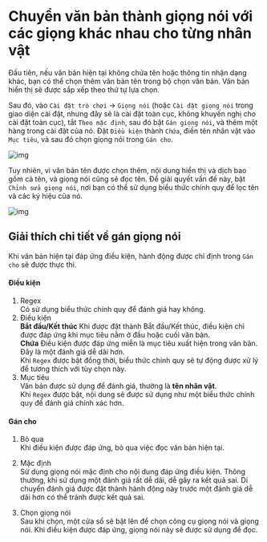 # Chuyển văn bản thành giọng nói với các giọng khác nhau cho từng nhân vật

Đầu tiên, nếu văn bản hiện tại không chứa tên hoặc thông tin nhận dạng khác, bạn có thể chọn thêm văn bản tên trong bộ chọn văn bản. Văn bản hiển thị sẽ được sắp xếp theo thứ tự lựa chọn.

Sau đó, vào `Cài đặt trò chơi` -> `Giọng nói` (hoặc `Cài đặt giọng nói` trong giao diện cài đặt, nhưng đây sẽ là cài đặt toàn cục, không khuyến nghị cho cài đặt toàn cục), tắt `Theo mặc định`, sau đó bật `Gán giọng nói`, và thêm một hàng trong cài đặt của nó. Đặt `Điều kiện` thành `Chứa`, điền tên nhân vật vào `Mục tiêu`, và sau đó chọn giọng nói trong `Gán cho`.

![img](https://image.lunatranslator.org/zh/tts/1.png) 

Tuy nhiên, vì văn bản tên được chọn thêm, nội dung hiển thị và dịch bao gồm cả tên, và giọng nói cũng sẽ đọc tên. Để giải quyết vấn đề này, bật `Chỉnh sửa giọng nói`, nơi bạn có thể sử dụng biểu thức chính quy để lọc tên và các ký hiệu của nó.  

![img](https://image.lunatranslator.org/zh/tts/3.png)   

## Giải thích chi tiết về gán giọng nói

Khi văn bản hiện tại đáp ứng điều kiện, hành động được chỉ định trong `Gán cho` sẽ được thực thi.

#### Điều kiện

1. Regex  
    Có sử dụng biểu thức chính quy để đánh giá hay không.
1. Điều kiện  
    **Bắt đầu/Kết thúc** Khi được đặt thành Bắt đầu/Kết thúc, điều kiện chỉ được đáp ứng khi mục tiêu nằm ở đầu hoặc cuối văn bản.  
    **Chứa** Điều kiện được đáp ứng miễn là mục tiêu xuất hiện trong văn bản. Đây là một đánh giá dễ dãi hơn.  
    Khi `Regex` được bật đồng thời, biểu thức chính quy sẽ tự động được xử lý để tương thích với tùy chọn này.
1. Mục tiêu  
    Văn bản được sử dụng để đánh giá, thường là **tên nhân vật**.  
    Khi `Regex` được bật, nội dung sẽ được sử dụng như một biểu thức chính quy để đánh giá chính xác hơn.

#### Gán cho

1. Bỏ qua  
    Khi điều kiện được đáp ứng, bỏ qua việc đọc văn bản hiện tại.

1. Mặc định  
    Sử dụng giọng nói mặc định cho nội dung đáp ứng điều kiện. Thông thường, khi sử dụng một đánh giá rất dễ dãi, dễ gây ra kết quả sai. Di chuyển đánh giá được đặt thành hành động này trước một đánh giá dễ dãi hơn có thể tránh được kết quả sai.
1. Chọn giọng nói  
    Sau khi chọn, một cửa sổ sẽ bật lên để chọn công cụ giọng nói và giọng nói. Khi điều kiện được đáp ứng, giọng nói này sẽ được sử dụng để đọc.
